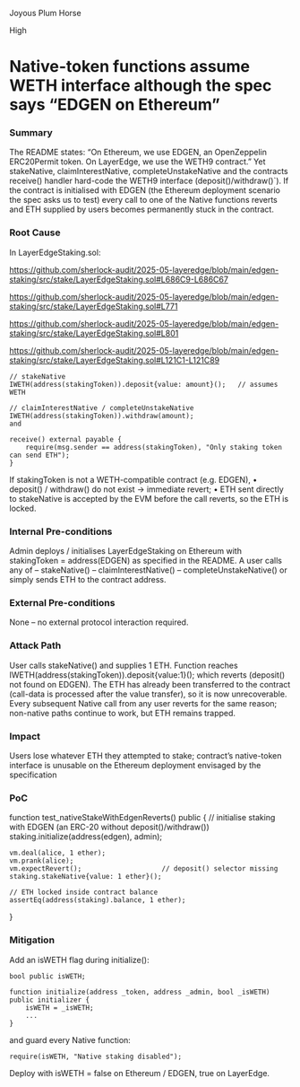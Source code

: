 Joyous Plum Horse

High

# Native-token functions assume WETH interface although the spec says “EDGEN on Ethereum”

### Summary

The README states: “On Ethereum, we use EDGEN, an Open­Zeppelin ERC20Permit token. On LayerEdge, we use the WETH9 contract.”
Yet stakeNative, claimInterestNative, completeUnstakeNative and the contracts receive() handler hard-code the WETH9 interface (deposit()/withdraw()`).
If the contract is initialised with EDGEN (the Ethereum deployment scenario the spec asks us to test) every call to one of the Native functions reverts and ETH supplied by users becomes permanently stuck in the contract.

### Root Cause

In LayerEdgeStaking.sol:

https://github.com/sherlock-audit/2025-05-layeredge/blob/main/edgen-staking/src/stake/LayerEdgeStaking.sol#L686C9-L686C67

https://github.com/sherlock-audit/2025-05-layeredge/blob/main/edgen-staking/src/stake/LayerEdgeStaking.sol#L771

https://github.com/sherlock-audit/2025-05-layeredge/blob/main/edgen-staking/src/stake/LayerEdgeStaking.sol#L801

https://github.com/sherlock-audit/2025-05-layeredge/blob/main/edgen-staking/src/stake/LayerEdgeStaking.sol#L121C1-L121C89

```solidity
// stakeNative
IWETH(address(stakingToken)).deposit{value: amount}();   // assumes WETH

// claimInterestNative / completeUnstakeNative
IWETH(address(stakingToken)).withdraw(amount);
and

receive() external payable {
    require(msg.sender == address(stakingToken), "Only staking token can send ETH");
}

```
If stakingToken is not a WETH-compatible contract (e.g. EDGEN),
• deposit() / withdraw() do not exist → immediate revert;
• ETH sent directly to stakeNative is accepted by the EVM before
the call reverts, so the ETH is locked.

### Internal Pre-conditions

Admin deploys / initialises LayerEdgeStaking on Ethereum with stakingToken = address(EDGEN) as specified in the README.
A user calls any of – stakeNative() – claimInterestNative() – completeUnstakeNative() or simply sends ETH to the contract address.

### External Pre-conditions

None – no external protocol interaction required.

### Attack Path

User calls stakeNative() and supplies 1 ETH.
Function reaches IWETH(address(stakingToken)).deposit{value:1}(); which reverts (deposit() not found on EDGEN).
The ETH has already been transferred to the contract (call-data is processed after the value transfer), so it is now unrecoverable.
Every subsequent Native call from any user reverts for the same reason; non-native paths continue to work, but ETH remains trapped.

### Impact

Users lose whatever ETH they attempted to stake; contract’s native-token
interface is unusable on the Ethereum deployment envisaged by the
specification

### PoC

function test_nativeStakeWithEdgenReverts() public {
    // initialise staking with EDGEN (an ERC-20 without deposit()/withdraw())
    staking.initialize(address(edgen), admin);

    vm.deal(alice, 1 ether);
    vm.prank(alice);
    vm.expectRevert();                    // deposit() selector missing
    staking.stakeNative{value: 1 ether}();

    // ETH locked inside contract balance
    assertEq(address(staking).balance, 1 ether);
}

### Mitigation

Add an isWETH flag during initialize():
```solidity
bool public isWETH;

function initialize(address _token, address _admin, bool _isWETH) public initializer {
    isWETH = _isWETH;
    ...
}
```
and guard every Native function:

```solidity
require(isWETH, "Native staking disabled");
```
Deploy with isWETH = false on Ethereum / EDGEN, true on LayerEdge.